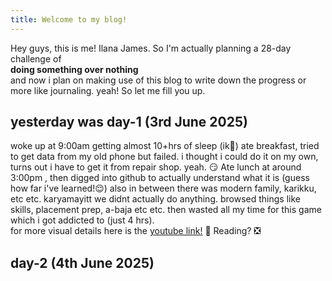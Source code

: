 ```yaml
---
title: Welcome to my blog!
---
```

Hey guys, this is me! Ilana James.
So I'm actually planning a 28-day challenge of <br> **doing something over nothing** <br> and now i plan on making use of this blog to write down the progress or more like journaling. yeah!
So let me fill you up. 
## yesterday was day-1 (3rd June 2025)
woke up at 9:00am getting almost 10+hrs of sleep (ik😬) ate breakfast, tried to get data from my old phone but failed. i thought i could do it on my own, turns out i have to get it from repair shop. yeah. 😏
Ate lunch at around 3:00pm , then digged into github to actually understand what it is (guess how far i've learned!😌) 
also in between there was modern family, karikku, etc etc.
karyamayitt we didnt actually do anything. browsed things like skills, placement prep, a-baja etc etc. 
then wasted all my time for this game which i got addicted to (just 4 hrs). <br>
for more visual details here is the [youtube link!](https://youtube.com/shorts/x0l1uKqnjzE?si=QdWsKzpM2AlpYdmS) 🌝
Reading? ❎

## day-2 (4th June 2025)
